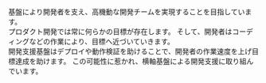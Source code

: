 基盤により開発者を支え、高機動な開発チームを実現することを目指しています。

プロダクト開発では常に何らかの目標が存在します。
そして、開発者はコーディングなどの作業により、目標へ近づいていきます。

開発支援基盤はデプロイや動作検証を助けることで、開発者の作業速度を上げ目標達成を助けます。
この可能性に惹かれ、横軸基盤による開発支援に取り組んでいます。

<style>
  p {
    margin: 0;
    word-break: break-word;
  }
</style>
